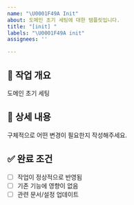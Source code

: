 ```yaml
---
name: "\U0001F49A Init"
about: 도메인 초기 세팅에 대한 템플릿입니다.
title: "[init] "
labels: "\U0001F49A init"
assignees: ''

---
```


## 💚 작업 개요
도메인 초기 세팅

## 📝 상세 내용
구체적으로 어떤 변경이 필요한지 작성해주세요.

## ✅ 완료 조건
- [ ] 작업이 정상적으로 반영됨
- [ ] 기존 기능에 영향이 없음
- [ ] 관련 문서/설정 업데이트

